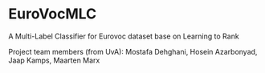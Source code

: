 EuroVocMLC
==========

A Multi-Label Classifier for Eurovoc dataset base on Learning to Rank

Project team members (from UvA):
Mostafa Dehghani,
Hosein Azarbonyad,
Jaap Kamps,
Maarten Marx

